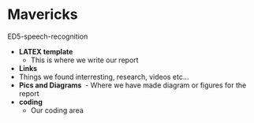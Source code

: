 # Mavericks
ED5-speech-recognition

- **LATEX template**
  - This is where we write our report 
- **Links**
 - Things we found interresting, research, videos etc...
- **Pics and Diagrams**
  - Where we have made diagram or figures for the report
- **coding**
  - Our coding area
